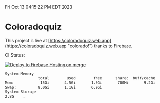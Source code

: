 Fri Oct 13 04:15:22 PM EDT 2023

# Coloradoquiz


This project is live at [https://coloradoquiz.web.app](https://coloradoquiz.web.app "colorado!") thanks to Firebase.

CI Status: 

[![Deploy to Firebase Hosting on merge](https://github.com/teamkushal/coloradoquiz/actions/workflows/firebase-hosting-merge.yml/badge.svg)](https://github.com/teamkushal/coloradoquiz/actions/workflows/firebase-hosting-merge.yml)

```bash
System Memory
               total        used        free      shared  buff/cache   available
Mem:            15Gi       4.5Gi       1.6Gi       700Mi       9.2Gi       9.8Gi
Swap:          8.0Gi       1.1Gi       6.9Gi
System Storage
2.8G	.
```
